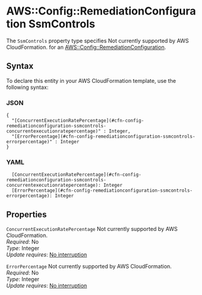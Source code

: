 # AWS::Config::RemediationConfiguration SsmControls<a name="aws-properties-config-remediationconfiguration-ssmcontrols"></a>

<a name="aws-properties-config-remediationconfiguration-ssmcontrols-description"></a>The `SsmControls` property type specifies Not currently supported by AWS CloudFormation\. for an [AWS::Config::RemediationConfiguration](aws-resource-config-remediationconfiguration.md)\.

## Syntax<a name="aws-properties-config-remediationconfiguration-ssmcontrols-syntax"></a>

To declare this entity in your AWS CloudFormation template, use the following syntax:

### JSON<a name="aws-properties-config-remediationconfiguration-ssmcontrols-syntax.json"></a>

```
{
  "[ConcurrentExecutionRatePercentage](#cfn-config-remediationconfiguration-ssmcontrols-concurrentexecutionratepercentage)" : Integer,
  "[ErrorPercentage](#cfn-config-remediationconfiguration-ssmcontrols-errorpercentage)" : Integer
}
```

### YAML<a name="aws-properties-config-remediationconfiguration-ssmcontrols-syntax.yaml"></a>

```
  [ConcurrentExecutionRatePercentage](#cfn-config-remediationconfiguration-ssmcontrols-concurrentexecutionratepercentage): Integer
  [ErrorPercentage](#cfn-config-remediationconfiguration-ssmcontrols-errorpercentage): Integer
```

## Properties<a name="aws-properties-config-remediationconfiguration-ssmcontrols-properties"></a>

`ConcurrentExecutionRatePercentage`  <a name="cfn-config-remediationconfiguration-ssmcontrols-concurrentexecutionratepercentage"></a>
Not currently supported by AWS CloudFormation\.  
*Required*: No  
*Type*: Integer  
*Update requires*: [No interruption](https://docs.aws.amazon.com/AWSCloudFormation/latest/UserGuide/using-cfn-updating-stacks-update-behaviors.html#update-no-interrupt)

`ErrorPercentage`  <a name="cfn-config-remediationconfiguration-ssmcontrols-errorpercentage"></a>
Not currently supported by AWS CloudFormation\.  
*Required*: No  
*Type*: Integer  
*Update requires*: [No interruption](https://docs.aws.amazon.com/AWSCloudFormation/latest/UserGuide/using-cfn-updating-stacks-update-behaviors.html#update-no-interrupt)